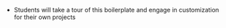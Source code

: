 * Students will take a tour of this boilerplate and engage in customization for their own projects

